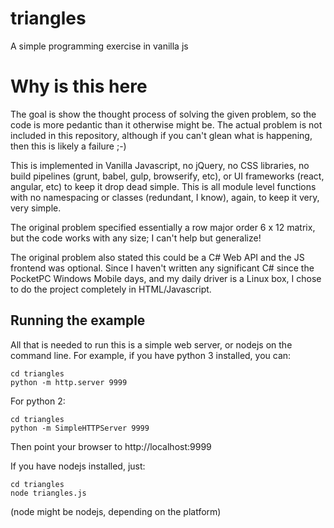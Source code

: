 # triangles
A simple programming exercise in vanilla js


# Why is this here
The goal is show the thought process of solving the given problem, so the code
is more pedantic than it otherwise might be. The actual problem is not included
in this repository, although if you can't glean what is happening, then this is
likely a failure ;-)

This is implemented in Vanilla Javascript, no jQuery, no CSS libraries, no
build pipelines (grunt, babel, gulp, browserify, etc), or UI frameworks (react,
angular, etc) to keep it drop dead simple. This is all module level functions
with no namespacing or classes (redundant, I know), again, to keep it very,
very simple.

The original problem specified essentially a row major order 6 x 12 matrix, but
the code works with any size; I can't help but generalize! 

The original problem also stated this could be a C# Web API and the JS frontend
was optional. Since I haven't written any significant C# since the PocketPC
Windows Mobile days, and my daily driver is a Linux box, I chose to do the
project completely in HTML/Javascript.


## Running the example

All that is needed to run this is a simple web server, or nodejs on the command
line. For example, if you have python 3 installed, you can:

    cd triangles
    python -m http.server 9999

For python 2:

    cd triangles
    python -m SimpleHTTPServer 9999

Then point your browser to http://localhost:9999

If you have nodejs installed, just:

    cd triangles
    node triangles.js

(node might be nodejs, depending on the platform)


